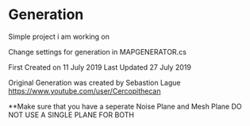 # Generation
Simple project i am working on

Change settings for generation in MAPGENERATOR.cs

First Created on 11 July 2019
Last Updated  27 July 2019

Original Generation was created by Sebastion Lague 
https://www.youtube.com/user/Cercopithecan

**Make sure that you have a seperate Noise Plane and Mesh Plane DO NOT USE A SINGLE PLANE FOR BOTH

